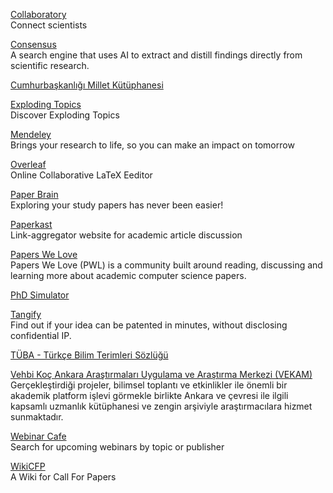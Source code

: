 <p>
<a href="https://collaboratory.ist/">Collaboratory</a>
<br>Connect scientists
</p> 
<p>
<a href="https://consensus.app/">Consensus</a>
<br>A search engine that uses AI to extract and distill findings directly from scientific research.
</p> 
<p>
<a href="https://kimlik.mk.gov.tr/tccb">Cumhurbaşkanlığı Millet Kütüphanesi</a>
</p>
<p>
<a href="https://explodingtopics.com/">Exploding Topics</a>
<br>Discover Exploding Topics
</p> 
<p>
<a href="https://www.mendeley.com/?interaction_required=true">Mendeley</a>
<br>Brings your research to life, so you can make an impact on tomorrow
</p> 
<p>
<a href="https://www.overleaf.com/">Overleaf</a>
<br>Online Collaborative LaTeX Eeditor
</p>  
<p>
<a href="https://www.paperbrain.study/">Paper Brain</a>
<br>Exploring your study papers has never been easier!
</p>  
<p>
<a href="https://paperkast.com/">Paperkast</a>
<br>Link-aggregator website for academic article discussion
</p>
<p>
<a href="https://github.com/papers-we-love/papers-we-love">Papers We Love</a>
<br>Papers We Love (PWL) is a community built around reading, discussing and learning more about academic computer science papers.
</p>
<p>
<a href="https://research.wmz.ninja/projects/phd/index.html">PhD Simulator</a>
</p>
<p>
<a href="https://www.tangify.ai/">Tangify</a>
<br>Find out if your idea can be patented in minutes, without disclosing confidential IP.  
<p>
<p>
<a href="http://www.tubaterim.gov.tr/">TÜBA - Türkçe Bilim Terimleri Sözlüğü</a>
<p>
<p>
<a href="https://vekam.ku.edu.tr/">Vehbi Koç Ankara Araştırmaları Uygulama ve Araştırma Merkezi (VEKAM)</a>
<br>Gerçekleştirdiği projeler, bilimsel toplantı ve etkinlikler ile önemli bir akademik platform işlevi görmekle birlikte Ankara ve çevresi ile ilgili kapsamlı uzmanlık kütüphanesi ve zengin arşiviyle araştırmacılara hizmet sunmaktadır.
<p>
<p>
<a href="https://webinarcafe.com/">Webinar Cafe</a>
<br>Search for upcoming webinars by topic or publisher  
<p>
<p>
<a href="http://www.wikicfp.com/cfp/">WikiCFP</a>
<br>A Wiki for Call For Papers  
<p>

